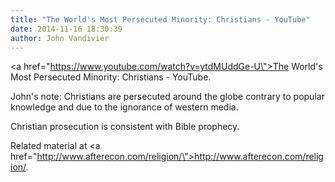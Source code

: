 ```yaml
---
title: "The World's Most Persecuted Minority: Christians - YouTube"
date: 2014-11-16 18:30:39
author: John Vandivier
---
```




<a href=\"https://www.youtube.com/watch?v=ytdMUddGe-U\">The World's Most Persecuted Minority: Christians - YouTube</a>.

John's note: Christians are persecuted around the globe contrary to popular knowledge and due to the ignorance of western media.

Christian prosecution is consistent with Bible prophecy.

Related material at <a href=\"http://www.afterecon.com/religion/\">http://www.afterecon.com/religion/</a>.